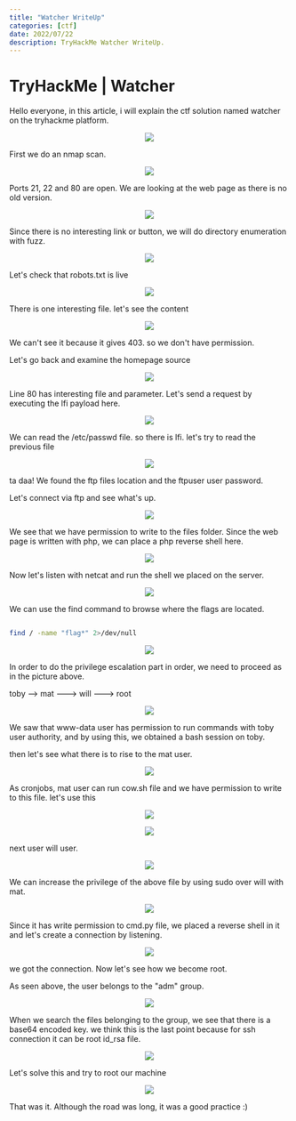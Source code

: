 ```yaml
---
title: "Watcher WriteUp"
categories: [ctf]
date: 2022/07/22
description: TryHackMe Watcher WriteUp.
---
```

# TryHackMe | Watcher

Hello everyone, in this article, i will explain the ctf solution named watcher on the tryhackme platform.

<p align="center">
  <img src="/img/watcher_thm/rsz_cover.jpg">
</p>

First we do an nmap scan.

<p align="center">
  <img src="/img/watcher_thm/0.png">
</p>

Ports 21, 22 and 80 are open.
We are looking at the web page as there is no old version.

<p align="center">
  <img src="/img/watcher_thm/1.png">
</p>

Since there is no interesting link or button, we will do directory enumeration with fuzz.

<p align="center">
  <img src="/img/watcher_thm/2.png">
</p>

Let's check that robots.txt is live

<p align="center">
  <img src="/img/watcher_thm/3.png">
</p>

There is one interesting file. let's see the content

<p align="center">
  <img src="/img/watcher_thm/4.png">
</p>

We can't see it because it gives 403. so we don't have permission.

Let's go back and examine the homepage source

<p align="center">
  <img src="/img/watcher_thm/5.png">
</p>

Line 80 has interesting file and parameter. Let's send a request by executing the lfi payload here.

<p align="center">
  <img src="/img/watcher_thm/6.png">
</p>

We can read the /etc/passwd file. so there is lfi. let's try to read the previous file
 
<p align="center">
  <img src="/img/watcher_thm/7.png">
</p>

ta daa! We found the ftp files location and the ftpuser user password.

Let's connect via ftp and see what's up.

<p align="center">
  <img src="/img/watcher_thm/8.png">
</p>

We see that we have permission to write to the files folder. Since the web page is written with php, we can place a php reverse shell here.

<p align="center">
  <img src="/img/watcher_thm/9.png">
</p>

Now let's listen with netcat and run the shell we placed on the server.

<p align="center">
  <img src="/img/watcher_thm/10.png">
</p>

We can use the find command to browse where the flags are located.

```bash

find / -name "flag*" 2>/dev/null

```

<p align="center">
  <img src="/img/watcher_thm/11.png">
</p>

In order to do the privilege escalation part in order, we need to proceed as in the picture above.

toby --> mat ---> will ---> root

<p align="center">
  <img src="/img/watcher_thm/12.png">
</p>

We saw that www-data user has permission to run commands with toby user authority, and by using this, we obtained a bash session on toby.

then let's see what there is to rise to the mat user.

<p align="center">
  <img src="/img/watcher_thm/13.png">
</p>

As cronjobs, mat user can run cow.sh file and we have permission to write to this file. let's use this

<p align="center">
  <img src="/img/watcher_thm/14.png">
</p>

<p align="center">
  <img src="/img/watcher_thm/15.png">
</p>

next user will user.

<p align="center">
  <img src="/img/watcher_thm/16.png">
</p>

We can increase the privilege of the above file by using sudo over will with mat.

<p align="center">
  <img src="/img/watcher_thm/17.png">
</p>

Since it has write permission to cmd.py file, we placed a reverse shell in it and let's create a connection by listening.

<p align="center">
  <img src="/img/watcher_thm/18.png">
</p>

we got the connection. Now let's see how we become root.

As seen above, the user belongs to the "adm" group.

<p align="center">
  <img src="/img/watcher_thm/19.png">
</p>

When we search the files belonging to the group, we see that there is a base64 encoded key. we think this is the last point because for ssh connection it can be root id_rsa file.

<p align="center">
  <img src="/img/watcher_thm/20.png">
</p>

Let's solve this and try to root our machine

<p align="center">
  <img src="/img/watcher_thm/21.png">
</p>

That was it. Although the road was long, it was a good practice :)
